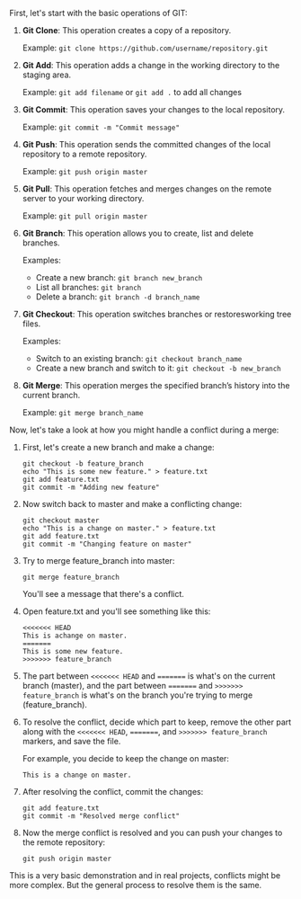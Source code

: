 

First, let's start with the basic operations of GIT:

1. **Git Clone**: This operation creates a copy of a repository.

   Example: `git clone https://github.com/username/repository.git`

2. **Git Add**: This operation adds a change in the working directory to the staging area.

   Example: `git add filename` or `git add .` to add all changes

3. **Git Commit**: This operation saves your changes to the local repository.

   Example: `git commit -m "Commit message"`

4. **Git Push**: This operation sends the committed changes of the local repository to a remote repository.

   Example: `git push origin master`

5. **Git Pull**: This operation fetches and merges changes on the remote server to your working directory.

   Example: `git pull origin master`

6. **Git Branch**: This operation allows you to create, list and delete branches.

   Examples: 
   - Create a new branch: `git branch new_branch`
   - List all branches: `git branch`
   - Delete a branch: `git branch -d branch_name`

7. **Git Checkout**: This operation switches branches or restoresworking tree files.

   Examples: 
   - Switch to an existing branch: `git checkout branch_name`
   - Create a new branch and switch to it: `git checkout -b new_branch`

8. **Git Merge**: This operation merges the specified branch’s history into the current branch.

   Example: `git merge branch_name`

Now, let's take a look at how you might handle a conflict during a merge:

1. First, let's create a new branch and make a change:

   ```
   git checkout -b feature_branch
   echo "This is some new feature." > feature.txt
   git add feature.txt
   git commit -m "Adding new feature"
   ```

2. Now switch back to master and make a conflicting change:

   ```
   git checkout master
   echo "This is a change on master." > feature.txt
   git add feature.txt
   git commit -m "Changing feature on master"
   ```

3. Try to merge feature_branch into master:

   ```
   git merge feature_branch
   ```

   You'll see a message that there's a conflict.

4. Open feature.txt and you'll see something like this:

   ```
   <<<<<<< HEAD
   This is achange on master.
   =======
   This is some new feature.
   >>>>>>> feature_branch
   ```

5. The part between `<<<<<<< HEAD` and `=======` is what's on the current branch (master), and the part between `=======` and `>>>>>>> feature_branch` is what's on the branch you're trying to merge (feature_branch).

6. To resolve the conflict, decide which part to keep, remove the other part along with the `<<<<<<< HEAD`, `=======`, and `>>>>>>> feature_branch` markers, and save the file. 

   For example, you decide to keep the change on master:

   ```
   This is a change on master.
   ```

7. After resolving the conflict, commit the changes:

   ```
   git add feature.txt
   git commit -m "Resolved merge conflict"
   ```

8. Now the merge conflict is resolved and you can push your changes to the remote repository:

   ```
   git push origin master
   ```

This is a very basic demonstration and in real projects, conflicts might be more complex. But the general process to resolve them is the same.
